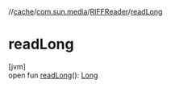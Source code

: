 //[cache](../../../index.md)/[com.sun.media](../index.md)/[RIFFReader](index.md)/[readLong](read-long.md)

# readLong

[jvm]\
open fun [readLong](read-long.md)(): [Long](https://kotlinlang.org/api/latest/jvm/stdlib/kotlin/-long/index.html)
